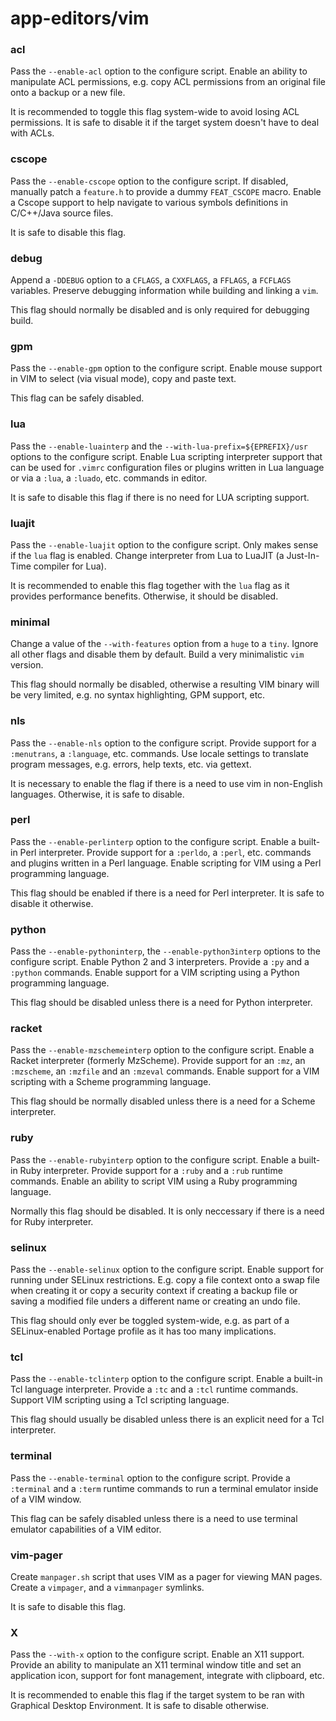 # app-editors/vim
### acl
Pass the `--enable-acl` option to the configure script. Enable an ability to manipulate ACL permissions, e.g. copy ACL permissions from an original file onto a backup or a new file.

It is recommended to toggle this flag system-wide to avoid losing ACL permissions. It is safe to disable it if the target system doesn't have to deal with ACLs.

### cscope
Pass the `--enable-cscope` option to the configure script. If disabled, manually patch a `feature.h` to provide a dummy `FEAT_CSCOPE` macro. Enable a Cscope support to help navigate to various symbols definitions in C/C++/Java source files.

It is safe to disable this flag.

### debug
Append a `-DDEBUG` option to a `CFLAGS`, a `CXXFLAGS`, a `FFLAGS`, a `FCFLAGS` variables. Preserve debugging information while building and linking a `vim`.

This flag should normally be disabled and is only required for debugging build.

### gpm
Pass the `--enable-gpm` option to the configure script. Enable mouse support in VIM to select (via visual mode), copy and paste text.

This flag can be safely disabled.

### lua
Pass the `--enable-luainterp` and the `--with-lua-prefix=${EPREFIX}/usr` options to the configure script. Enable Lua scripting interpreter support that can be used for `.vimrc` configuration files or plugins written in Lua language or via a `:lua`, a `:luado`, etc. commands in editor.

It is safe to disable this flag if there is no need for LUA scripting support.

### luajit
Pass the `--enable-luajit` option to the configure script. Only makes sense if the `lua` flag is enabled. Change interpreter from Lua to LuaJIT (a Just-In-Time compiler for Lua).

It is recommended to enable this flag together with the `lua` flag as it provides performance benefits. Otherwise, it should be disabled.

### minimal
Change a value of the `--with-features` option from a `huge` to a `tiny`. Ignore all other flags and disable them by default. Build a very minimalistic `vim` version.

This flag should normally be disabled, otherwise a resulting VIM binary will be very limited, e.g. no syntax highlighting, GPM support, etc.

### nls
Pass the `--enable-nls` option to the configure script. Provide support for a `:menutrans`, a `:language`, etc. commands. Use locale settings to translate program messages, e.g. errors, help texts, etc. via gettext.

It is necessary to enable the flag if there is a need to use vim in non-English languages. Otherwise, it is safe to disable.

### perl
Pass the `--enable-perlinterp` option to the configure script. Enable a built-in Perl interpreter. Provide support for a `:perldo`, a `:perl`, etc. commands and plugins written in a Perl language. Enable scripting for VIM using a Perl programming language.

This flag should be enabled if there is a need for Perl interpreter. It is safe to disable it otherwise.

### python
Pass the `--enable-pythoninterp`, the `--enable-python3interp` options to the configure script. Enable Python 2 and 3 interpreters. Provide a `:py` and a `:python` commands. Enable support for a VIM scripting using a Python programming language.

This flag should be disabled unless there is a need for Python interpreter.

### racket
Pass the `--enable-mzschemeinterp` option to the configure script. Enable a Racket interpreter (formerly MzScheme). Provide support for an `:mz`, an `:mzscheme`, an `:mzfile` and an `:mzeval` commands. Enable support for a VIM scripting with a Scheme programming language.

This flag should be normally disabled unless there is a need for a Scheme interpreter.

### ruby
Pass the `--enable-rubyinterp` option to the configure script. Enable a built-in Ruby interpreter. Provide support for a `:ruby` and a `:rub` runtime commands. Enable an ability to script VIM using a Ruby programming language.

Normally this flag should be disabled. It is only neccessary if there is a need for Ruby interpreter.

### selinux
Pass the `--enable-selinux` option to the configure script. Enable support for running under SELinux restrictions. E.g. copy a file context onto a swap file when creating it or copy a security context if creating a backup file or saving a modified file unders a different name or creating an undo file.

This flag should only ever be toggled system-wide, e.g. as part of a SELinux-enabled Portage profile as it has too many implications.

### tcl
Pass the `--enable-tclinterp` option to the configure script. Enable a built-in Tcl language interpreter. Provide a `:tc` and a `:tcl` runtime commands. Support VIM scripting using a Tcl scripting language.

This flag should usually be disabled unless there is an explicit need for a Tcl interpreter.

### terminal
Pass the `--enable-terminal` option to the configure script. Provide a `:terminal` and a `:term` runtime commands to run a terminal emulator inside of a VIM window.

This flag can be safely disabled unless there is a need to use terminal emulator capabilities of a VIM editor.

### vim-pager
Create `manpager.sh` script that uses VIM as a pager for viewing MAN pages. Create a `vimpager`, and a `vimmanpager` symlinks.

It is safe to disable this flag.

### X
Pass the `--with-x` option to the configure script. Enable an X11 support. Provide an ability to manipulate an X11 terminal window title and set an application icon, support for font management, integrate with clipboard, etc.

It is recommended to enable this flag if the target system to be ran with Graphical Desktop Environment. It is safe to disable otherwise.
